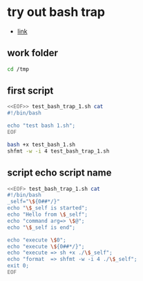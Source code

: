 # try out bash trap

- [link](https://citizen428.net/blog/bash-error-handling-with-trap/)

## work folder

```bash
cd /tmp
```

## first script

```bash
<<EOF>> test_bash_trap_1.sh cat
#!/bin/bash

echo "test bash 1.sh";
EOF

bash +x test_bash_1.sh
shfmt -w -i 4 test_bash_trap_1.sh 

```

## script echo script name

```bash
<<EOF> test_bash_trap_1.sh cat
#!/bin/bash
_self="\${0##*/}"
echo "\$_self is started";
echo "Hello from \$_self";
echo "command arg=> \$@";
echo "\$_self is end";

echo "execute \$0";
echo "execute \${0##*/}";
echo "execute => sh +x ./\$_self";
echo "format  => shfmt -w -i 4 ./\$_self";
exit 0;
EOF
```
